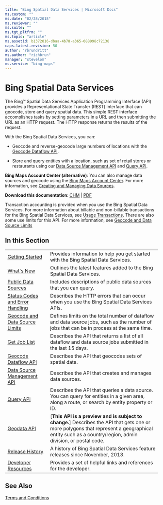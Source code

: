 ```yaml
---
title: "Bing Spatial Data Services | Microsoft Docs"
ms.custom: ""
ms.date: "02/28/2018"
ms.reviewer: ""
ms.suite: ""
ms.tgt_pltfrm: ""
ms.topic: "article"
ms.assetid: b1372816-dbaa-4b78-a365-088998c72138
caps.latest.revision: 50
author: "rbrundritt"
ms.author: "richbrun"
manager: "stevelom"
ms.service: "bing-maps"
---
```

# Bing Spatial Data Services
The Bing™ Spatial Data Services Application Programming Interface (API) provides a Representational State Transfer (REST) interface that can geocode, store and query spatial data. This simple REST interface accomplishes tasks by setting parameters in a URL and then submitting the URL as an HTTP request. The HTTP response returns the results of the request.  
  
 With the Bing Spatial Data Services, you can:  
  
-   Geocode and reverse-geocode large numbers of locations with the [Geocode Dataflow API](../spatial-data-services/geocode-dataflow-api.md).  
  
-   Store and query entities with a location, such as set of retail stores or restaurants using our [Data Source Management API](../spatial-data-services/data-source-management-api.md) and [Query API](../spatial-data-services/query-api.md).  
  
 **Bing Maps Account Center (alternative)**:  You can also manage data sources and geocode using the [Bing Maps Account Center](http://www.bingmapsportal.com). For more information, see [Creating and Managing Data Sources](http://msdn.microsoft.com/en-us/library/hh698204.aspx).  
  
 **Download this documentation**: [CHM](http://www.microsoft.com/downloads/en/details.aspx?FamilyID=58f58f96-d9dc-4f23-a2e6-6b25d0d742c1&displaylang=en) &#124; [PDF](http://www.microsoft.com/downloads/en/details.aspx?FamilyID=b0c49ebe-c27a-4cfe-b6a9-c8d5406ce5dd&displaylang=en)  
  
 Transaction accounting is provided when you use the Bing Spatial Data Services. For more information about billable and non-billable transactions for the Bing Spatial Data Services, see [Usage Transactions](http://msdn.microsoft.com/en-us/library/ff859477.aspx). There are also some use limits for this API. For more information, see [Geocode and Data Source Limits](../spatial-data-services/geocode-and-data-source-limits.md)  
  
## In this Section  
  
|||  
|-|-|  
|[Getting Started](../spatial-data-services/getting-started-with-the-spatial-data-services.md)|Provides information to help you get started with the Bing Spatial Data Services.|  
|[What's New](../spatial-data-services/what-s-new-in-bing-spatial-data-services.md)|Outlines the latest features added to the Bing Spatial Data Services.|  
|[Public Data Sources](../spatial-data-services/public-data-sources.md)|Includes descriptions of public data sources that you can query.|  
|[Status Codes and Error Handling](../spatial-data-services/status-codes-and-error-handling.md)|Describes the HTTP errors that can occur when you use the Bing Spatial Data Services APIs.|  
|[Geocode and Data Source Limits](../spatial-data-services/geocode-and-data-source-limits.md)|Defines limits on the total number of dataflow and data source jobs, such as the number of jobs that can be in process at the same time.|  
|[Get Job List](../spatial-data-services/get-job-list.md)|Describes the API that returns a list of all dataflow and data source jobs submitted in the last 15 days.|  
|[Geocode Dataflow API](../spatial-data-services/geocode-dataflow-api.md)|Describes the API that geocodes sets of spatial data.|  
|[Data Source Management API](../spatial-data-services/data-source-management-api.md)|Describes the API that creates and manages data sources.|  
|[Query API](../spatial-data-services/query-api.md)|Describes the API that queries a data source. You can query for entities in a given area, along a route, or search by entity property or ID.|  
|[Geodata API](../spatial-data-services/geodata-api.md)|[**This API is a preview and is subject to change.**] Describes the API that gets one or more polygons that represent a geographical entity such as a country/region, admin division, or postal code.|  
|[Release History](../spatial-data-services/release-history.md)|A history of Bing Spatial Data Services feature releases since November, 2013.|  
|[Developer Resources](../spatial-data-services/developer-resources.md)|Provides a set of helpful links and references for the developer.|  
  
## See Also  
 [Terms and Conditions](http://www.microsoft.com/maps/product/terms.html)